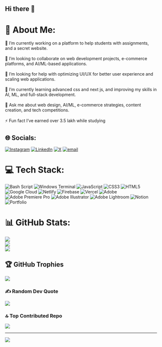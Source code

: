 ## Hi there 👋
# 💫 About Me:
🔭 I’m currently working on a platform to help  students with assignments, and a secret  website.<br><br>👯 I’m looking to collaborate on web development projects, e-commerce platforms, and AI/ML-based applications.<br><br>🤝 I’m looking for help with optimizing UI/UX for better user experience and scaling web applications.<br><br>🌱 I’m currently learning advanced css and next js, and improving my skills in AI, ML, and full-stack development.<br><br>💬 Ask me about web design, AI/ML, e-commerce strategies, content creation, and tech competitions.<br><br>⚡ Fun fact I’ve earned over 3.5 lakh while studying 


## 🌐 Socials:
[![Instagram](https://img.shields.io/badge/Instagram-%23E4405F.svg?logo=Instagram&logoColor=white)](https://instagram.com/krit.garg) [![LinkedIn](https://img.shields.io/badge/LinkedIn-%230077B5.svg?logo=linkedin&logoColor=white)](https://linkedin.com/in/krit--garg) [![X](https://img.shields.io/badge/X-black.svg?logo=X&logoColor=white)](https://x.com/KritGarg) [![email](https://img.shields.io/badge/Email-D14836?logo=gmail&logoColor=white)](mailto:kritg0160@gmail.com) 

# 💻 Tech Stack:
![Bash Script](https://img.shields.io/badge/bash_script-%23121011.svg?style=for-the-badge&logo=gnu-bash&logoColor=white) ![Windows Terminal](https://img.shields.io/badge/Windows%20Terminal-%234D4D4D.svg?style=for-the-badge&logo=windows-terminal&logoColor=white) ![JavaScript](https://img.shields.io/badge/javascript-%23323330.svg?style=for-the-badge&logo=javascript&logoColor=%23F7DF1E) ![CSS3](https://img.shields.io/badge/css3-%231572B6.svg?style=for-the-badge&logo=css3&logoColor=white) ![HTML5](https://img.shields.io/badge/html5-%23E34F26.svg?style=for-the-badge&logo=html5&logoColor=white) ![Google Cloud](https://img.shields.io/badge/GoogleCloud-%234285F4.svg?style=for-the-badge&logo=google-cloud&logoColor=white) ![Netlify](https://img.shields.io/badge/netlify-%23000000.svg?style=for-the-badge&logo=netlify&logoColor=#00C7B7) ![Firebase](https://img.shields.io/badge/firebase-%23039BE5.svg?style=for-the-badge&logo=firebase) ![Vercel](https://img.shields.io/badge/vercel-%23000000.svg?style=for-the-badge&logo=vercel&logoColor=white) ![Adobe](https://img.shields.io/badge/adobe-%23FF0000.svg?style=for-the-badge&logo=adobe&logoColor=white) ![Adobe Premiere Pro](https://img.shields.io/badge/Adobe%20Premiere%20Pro-9999FF.svg?style=for-the-badge&logo=Adobe%20Premiere%20Pro&logoColor=white) ![Adobe Illustrator](https://img.shields.io/badge/adobe%20illustrator-%23FF9A00.svg?style=for-the-badge&logo=adobe%20illustrator&logoColor=white) ![Adobe Lightroom](https://img.shields.io/badge/Adobe%20Lightroom-31A8FF.svg?style=for-the-badge&logo=Adobe%20Lightroom&logoColor=white) ![Notion](https://img.shields.io/badge/Notion-%23000000.svg?style=for-the-badge&logo=notion&logoColor=white) ![Portfolio](https://img.shields.io/badge/Portfolio-%23000000.svg?style=for-the-badge&logo=firefox&logoColor=#FF7139)
# 📊 GitHub Stats:
![](https://github-readme-stats.vercel.app/api?username=kritgarg&theme=dark&hide_border=false&include_all_commits=true&count_private=true)<br/>
![](https://github-readme-streak-stats.herokuapp.com/?user=kritgarg&theme=dark&hide_border=false)<br/>
![](https://github-readme-stats.vercel.app/api/top-langs/?username=kritgarg&theme=dark&hide_border=false&include_all_commits=true&count_private=true&layout=compact)

## 🏆 GitHub Trophies
![](https://github-profile-trophy.vercel.app/?username=kritgarg&theme=radical&no-frame=false&no-bg=false&margin-w=4)

### ✍️ Random Dev Quote
![](https://quotes-github-readme.vercel.app/api?type=horizontal&theme=dark)

### 🔝 Top Contributed Repo
![](https://github-contributor-stats.vercel.app/api?username=kritgarg&limit=5&theme=dark&combine_all_yearly_contributions=true)

---
[![](https://visitcount.itsvg.in/api?id=kritgarg&icon=0&color=0)](https://visitcount.itsvg.in)

<!-- Proudly created with GPRM ( https://gprm.itsvg.in ) -->
<!--
**kritgarg/kritgarg** is a ✨ _special_ ✨ repository because its `README.md` (this file) appears on your GitHub profile.

Here are some ideas to get you started:

- 🔭 I’m currently working on ...
- 🌱 I’m currently learning ...
- 👯 I’m looking to collaborate on ...
- 🤔 I’m looking for help with ...
- 💬 Ask me about ...
- 📫 How to reach me: ...
- 😄 Pronouns: ...
- ⚡ Fun fact: ...
-->
